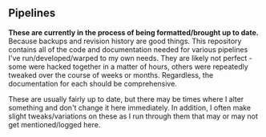 ## Pipelines
**These are currently in the process of being formatted/brought up to date.**  
Because backups and revision history are good things. This repository contains all of the code and documentation needed for various pipelines I've run/developed/warped to my own needs. They are likely not perfect - some were hacked together in a matter of hours, others were repeatedly tweaked over the course of weeks or months. Regardless, the documentation for each should be comprehensive.  

These are usually fairly up to date, but there may be times where I alter something and don't change it here immediately. In addition, I often make slight tweaks/variations on these as I run through them that may or may not get mentioned/logged here.
